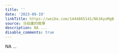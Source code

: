 ```yaml
---
title: ''
date: '2023-09-19'
linkTitle: https://weibo.com/1444865141/Nk3AyoMgB
source: 马伯庸的微博
description: NA ...
disable_comments: true
---
```

NA ...